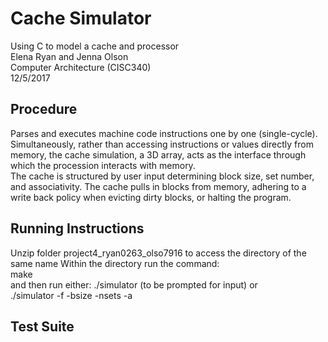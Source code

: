 # Cache Simulator

Using C to model a cache and processor  
Elena Ryan and Jenna Olson  
Computer Architecture (CISC340)  
12/5/2017  


## Procedure

Parses and executes machine code instructions one by one (single-cycle).  
Simultaneously, rather than accessing instructions or values directly from memory, the cache simulation, a 3D array, acts as the interface through which the procession interacts with memory.  
The cache is structured by user input determining block size, set number, and associativity.  The cache pulls in blocks from memory, adhering to a write back policy when evicting dirty blocks, or halting the program.


## Running Instructions
Unzip folder project4\_ryan0263\_olso7916 to access the directory of the same name
Within the directory run the command:  
make  
and then run either: ./simulator (to be prompted for input) or  
./simulator -f <filename> -bsize <block size in words> -nsets <number of sets> -a <associativity>  



## Test Suite

